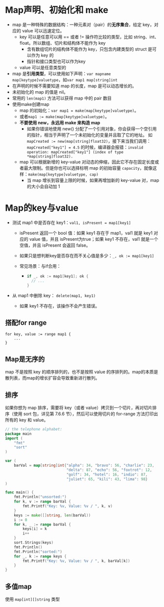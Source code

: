 # Map声明、初始化和 make

- map 是一种特殊的数据结构：一种元素对（pair）的**无序集合**，给定 key，对应的 value 可以迅速定位。
  - key 可以是任意可以用 == 或者 != 操作符比较的类型，比如 string、int、float。所以数组、切片和结构体不能作为 key 
    - 含有数组切片的结构体不能作为 key，只包含内建类型的 struct 是可以作为 key 的
    - 指针和接口类型也可以作为key
  - value 可以是任意类型的
- map 是**引用类型**，可以使用如下声明：`var mapname map[keytype]valuetype`，如`var map1 map[string]int`
- 在声明的时候不需要知道 map 的长度，map 是可以动态增长的。
- 未初始化的 map 的值是 nil。
- 常用的 `len(map1)` 方法可以获得 map 中的 pair 数目
- 使用make创建map
  - map 的初始化：`var map1 = make(map[keytype]valuetype)`。
  - 或者`map1 := make(map[keytype]valuetype)`。
  - **不要使用 new，永远用 make 来构造 map**
    - 如果你错误地使用 new() 分配了一个引用对象，你会获得一个空引用的指针，相当于声明了一个未初始化的变量并且取了它的地址。 如`mapCreated := new(map[string]float32)`，接下来当我们调用：`mapCreated["key1"] = 4.5` 的时候，编译器会报错：`invalid operation: mapCreated["key1"] (index of type *map[string]float32).`
  - map 可以根据新增的 key-value 对动态的伸缩，因此它不存在固定长度或者最大限制。但是你也可以选择标明 map 的初始容量 `capacity`，就像这样：`make(map[keytype]valuetype, cap)`
    - 当 map 增长到容量上限的时候，如果再增加新的 key-value 对，map 的大小会自动加 1

# Map的key与value

- 测试 map1 中是否存在 key1：`val1, isPresent = map1[key1]`

  - isPresent 返回一个 bool 值：如果 key1 存在于 map1，val1 就是 key1 对应的 value 值，并且 isPresent为true；如果 key1 不存在，val1 就是一个空值，并且 isPresent 会返回 false。

  - 如果只是想判断key是否存在而不关心值是多少：`_, ok := map1[key1]`

  - 常见场景：与if合用：

    - ```go
      if _, ok := map1[key1]; ok {
      	// ...
      }
      ```

- 从 map1 中删除 key： `delete(map1, key1)` 

  - 如果 key1 不存在，该操作不会产生错误。

## 搭配for range

```
for key, value := range map1 {
	...
}
```

## Map是无序的

map 不是按照 key 的顺序排列的，也不是按照 value 的序排列的。map的本质是散列表，而map的增长扩容会导致重新进行散列。

## 排序

如果你想为 map 排序，需要将 key（或者 value）拷贝到一个切片，再对切片排序（使用 sort 包，详见第 7.6.6 节），然后可以使用切片的 for-range 方法打印出所有的 key 和 value。

```go
// the telephone alphabet:
package main
import (
	"fmt"
	"sort"
)

var (
	barVal = map[string]int{"alpha": 34, "bravo": 56, "charlie": 23,
							"delta": 87, "echo": 56, "foxtrot": 12,
							"golf": 34, "hotel": 16, "indio": 87,
							"juliet": 65, "kili": 43, "lima": 98}
)

func main() {
	fmt.Println("unsorted:")
	for k, v := range barVal {
		fmt.Printf("Key: %v, Value: %v / ", k, v)
	}
	keys := make([]string, len(barVal))
	i := 0
	for k, _ := range barVal {
		keys[i] = k
		i++
	}
	sort.Strings(keys)
	fmt.Println()
	fmt.Println("sorted:")
	for _, k := range keys {
		fmt.Printf("Key: %v, Value: %v / ", k, barVal[k])
	}
}
```

## 多值map

使用 `map[int][]string` 类型